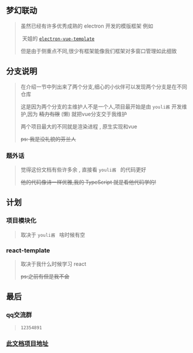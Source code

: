 ## 梦幻联动

> 虽然已经有许多优秀成熟的 electron 开发的模版框架 例如
>
> ​	天姐的 [ `electron-vue-template` ](https://github.com/umbrella22/electron-vue-template)
>
> 但是由于侧重点不同,很少有框架能像我们框架对多窗口管理如此细致



## 分支说明

> 在介绍一节中列出来了两个分支,细心的小伙伴可以发现两个分支是在不同仓库
>
> 这是因为两个分支的主维护人不是一个人,项目最开始是由 `youli酱`  开发维护,因为 ~~精力有限~~ (懒) 就把vue分支交于我维护
>
> 两个项目最大的不同就是渲染进程 , 原生实现和vue 
>
> ~~ps: 我是没礼貌的芬兰人~~



### 题外话

> 觉得这份文档有些许多余 , 直接看 `youli酱 ` 的代码更好
>
> ~~他的代码像诗一样优雅,我的 TypeScript 就是看他代码学的!~~ 



## 计划

### 项目模块化

> 取决于 `youli酱 ` 啥时候有空

### react-template

>取决于我什么时候学习 react
>
>~~ps:之前有但是我不会~~



## 最后

### qq交流群

> `12354891`

### [此文档项目地址](https://github.com/mlmdflr/electron-template.doc)

